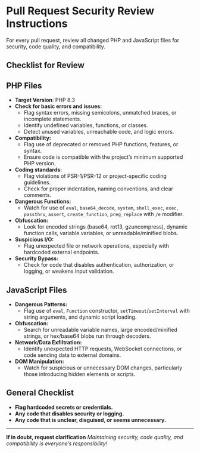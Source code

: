 # Pull Request Security Review Instructions

For every pull request, review all changed PHP and JavaScript files for security, code quality, and compatibility.

## Checklist for Review

## PHP Files

- **Target Version**: PHP 8.3
- **Check for basic errors and issues:**
  - Flag syntax errors, missing semicolons, unmatched braces, or incomplete statements.
  - Identify undefined variables, functions, or classes.
  - Detect unused variables, unreachable code, and logic errors.
- **Compatibility:**
  - Flag use of deprecated or removed PHP functions, features, or syntax.
  - Ensure code is compatible with the project’s minimum supported PHP version.
- **Coding standards:**
  - Flag violations of PSR-1/PSR-12 or project-specific coding guidelines.
  - Check for proper indentation, naming conventions, and clear comments.
- **Dangerous Functions:**  
  - Watch for use of `eval`, `base64_decode`, `system`, `shell_exec`, `exec`, `passthru`, `assert`, `create_function`, `preg_replace` with `/e` modifier.
- **Obfuscation:**  
  - Look for encoded strings (base64, rot13, gzuncompress), dynamic function calls, variable variables, or unreadable/minified blobs.
- **Suspicious I/O:**  
  - Flag unexpected file or network operations, especially with hardcoded external endpoints.
- **Security Bypass:**  
  - Check for code that disables authentication, authorization, or logging, or weakens input validation.

## JavaScript Files

- **Dangerous Patterns:**  
  - Flag use of `eval`, `Function` constructor, `setTimeout`/`setInterval` with string arguments, and dynamic script loading.
- **Obfuscation:**  
  - Search for unreadable variable names, large encoded/minified strings, or hex/base64 blobs run through decoders.
- **Network/Data Exfiltration:**  
  - Identify unexpected HTTP requests, WebSocket connections, or code sending data to external domains.
- **DOM Manipulation:**  
  - Watch for suspicious or unnecessary DOM changes, particularly those introducing hidden elements or scripts.

## General Checklist

- **Flag hardcoded secrets or credentials.**
- **Any code that disables security or logging.**
- **Any code that is unclear, disguised, or seems unnecessary.**

---

**If in doubt, request clarification**
*Maintaining security, code quality, and compatibility is everyone’s responsibility!*
